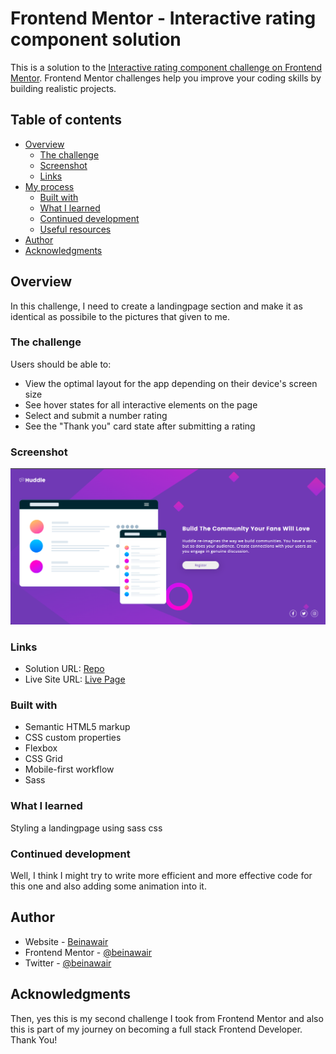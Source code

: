 # Frontend Mentor - Interactive rating component solution

This is a solution to the [Interactive rating component challenge on Frontend Mentor](https://www.frontendmentor.io/challenges/interactive-rating-component-koxpeBUmI). Frontend Mentor challenges help you improve your coding skills by building realistic projects. 

## Table of contents

- [Overview](#overview)
  - [The challenge](#the-challenge)
  - [Screenshot](#screenshot)
  - [Links](#links)
- [My process](#my-process)
  - [Built with](#built-with)
  - [What I learned](#what-i-learned)
  - [Continued development](#continued-development)
  - [Useful resources](#useful-resources)
- [Author](#author)
- [Acknowledgments](#acknowledgments)


## Overview

In this challenge, I need to create a landingpage section and make it as identical as possibile to the pictures that given to me.

### The challenge

Users should be able to:

- View the optimal layout for the app depending on their device's screen size
- See hover states for all interactive elements on the page
- Select and submit a number rating
- See the "Thank you" card state after submitting a rating

### Screenshot

![](./screenshot.png)

### Links

- Solution URL: [Repo](https://github.com/beinawair/huddleLandingPage)
- Live Site URL: [Live Page](https://beinawair.github.io/huddleLandingPage/)

### Built with

- Semantic HTML5 markup
- CSS custom properties
- Flexbox
- CSS Grid
- Mobile-first workflow
- Sass


### What I learned

Styling a landingpage using sass css


### Continued development

Well, I think I might try to write more efficient and more effective code for this one and also adding some animation into it.


## Author

- Website - [Beinawair](https://beinawair.com)
- Frontend Mentor - [@beinawair](https://www.frontendmentor.io/profile/beinawair)
- Twitter - [@beinawair](https://www.twitter.com/beinawair)


## Acknowledgments

Then, yes this is my second challenge I took from Frontend Mentor and also this is part of my journey on becoming a full stack Frontend Developer. Thank You!
